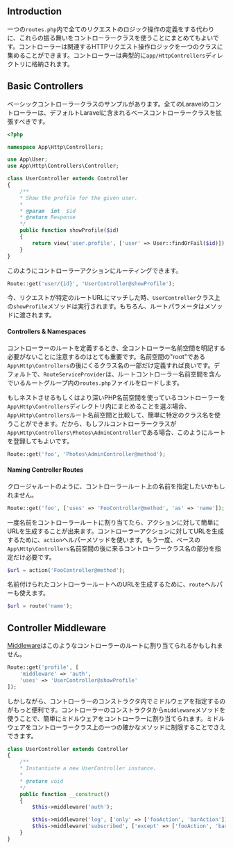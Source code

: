 ## Introduction

一つの`routes.php`内で全てのリクエストのロジック操作の定義をする代わりに、これらの振る舞いをコントローラークラスを使うことにまとめてもよいです。コントローラーは関連するHTTPリクエスト操作ロジックを一つのクラスに集めることができます。コントローラーは典型的に`app/HttpControllers`ディレクトリに格納されます。

## Basic Controllers

ベーシックコントローラークラスのサンプルがあります。全てのLaravelのコントローラーは、デフォルトLaravelに含まれるベースコントローラークラスを拡張すべきです。

```php
<?php

namespace App\Http\Controllers;

use App\User;
use App\Http\Controllers\Controller;

class UserController extends Controller
{
    /**
    * Show the profile for the given user.
    *
    * @param  int  $id
    * @return Response
    */
    public function showProfile($id)
    {
        return view('user.profile', ['user' => User::findOrFail($id)]);
    }
}
```

このようにコントローラーアクションにルーティングできます。

```php
Route::get('user/{id}', 'UserController@showProfile');
```

今、リクエストが特定のルートURLにマッチした時、`UserController`クラス上の`showProfile`メソッドは実行されます。もちろん、ルートパラメータはメソッドに渡されます。

#### Controllers & Namespaces

コントローラーのルートを定義するとき、全コントローラー名前空間を明記する必要がないことに注意するのはとても重要です。名前空間の"root"である`App\Http\Controllers`の後にくるクラス名の一部だけ定義すれば良いです。デフォルトで、`RouteServiceProvider`は、ルートコントローラー名前空間を含んでいるルートグループ内の`routes.php`ファイルをロードします。

もしネストさせるもしくはより深いPHP名前空間を使っているコントローラーを`App\Http\Controllers`ディレクトリ内にまとめることを選ぶ場合、`App\Http\Controllers`ルート名前空間と比較して、簡単に特定のクラス名を使うことができます。だから、もしフルコントローラークラスが`App\Http\Controllers\Photos\AdminController`である場合、このようにルートを登録してもよいです。
```php
Route::get('foo', 'Photos\AdminController@method');
```

#### Naming Controller Routes

クロージャルートのように、コントローラールート上の名前を指定したいかもしれません。
```php
Route::get('foo', ['uses' => 'FooController@method', 'as' => 'name']);
```
一度名前をコントローラールートに割り当てたら、アクションに対して簡単にURLを生成することが出来ます。コントローラーアクションに対してURLを生成するために、`action`ヘルパーメソッドを使います。もう一度、ベースの`App\Http\Controllers`名前空間の後に来るコントローラークラス名の部分を指定だけ必要です。
```php
$url = action('FooController@method');
```
名前付けられたコントローラールートへのURLを生成するために、`route`ヘルパーも使えます。
```php
$url = route('name');
```

## Controller Middleware

[Middleware](http://laravel.com/docs/5.1/middleware)はこのようなコントローラーのルートに割り当てられるかもしれません。
```php
Route::get('profile', [
    'middleware' => 'auth',
    'uses' => 'UserController@showProfile'
]);
```
しかしながら、コントローラーのコンストラクタ内でミドルウェアを指定するのがもっと便利です。コントローラーのコンストラクタから`middleware`メソッドを使うことで、簡単にミドルウェアをコントローラーに割り当てられます。ミドルウェアをコントローラークラス上の一つの確かなメソッドに制限することでさえできます。
```php
class UserController extends Controller
{
    /**
    * Instantiate a new UserController instance.
    *
    * @return void
    */
    public function __construct()
    {
        $this->middleware('auth');

        $this->middleware('log', ['only' => ['fooAction', 'barAction']]);
        $this->middleware('subscribed', ['except' => ['fooAction', 'barAction']]);
    }
}
```
